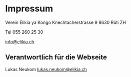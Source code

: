 # Impressum
Verein Elikia ya Kongo
Knechtacherstrasse 9
8630 Rüti ZH

Tel 055 260 25 30

info@elikia.ch

## Verantwortlich für die Webseite
Lukas Neukom
lukas.neukom@elikia.ch
